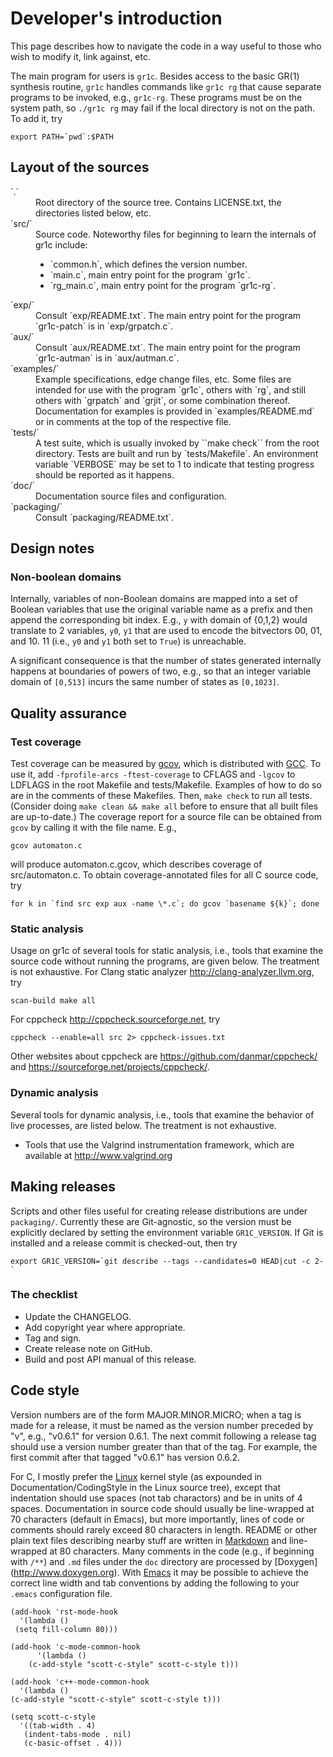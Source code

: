 Developer's introduction
========================

This page describes how to navigate the code in a way useful to those who wish
to modify it, link against, etc.

The main program for users is `gr1c`. Besides access to the basic GR(1)
synthesis routine, `gr1c` handles commands like `gr1c rg` that cause separate
programs to be invoked, e.g., `gr1c-rg`. These programs must be on the system
path, so `./gr1c rg` may fail if the local directory is not on the path. To add
it, try

    export PATH=`pwd`:$PATH


Layout of the sources
---------------------

<dl>

<dt>`.`</dt>
<dd>Root directory of the source tree.  Contains LICENSE.txt, the directories
listed below, etc.</dd>

<dt>`src/`</dt>
<dd>Source code.  Noteworthy files for beginning to learn the internals of
gr1c include:
<ul>
  <li>`common.h`, which defines the version number.</li>
  <li>`main.c`, main entry point for the program `gr1c`.</li>
  <li>`rg_main.c`, main entry point for the program `gr1c-rg`.</li>
</ul></dd>

<dt>`exp/`</dt>
<dd>Consult `exp/README.txt`.  The main entry point for the program `gr1c-patch` is
in `exp/grpatch.c`.</dd>

<dt>`aux/`</dt>
<dd>Consult `aux/README.txt`.  The main entry point for the program `gr1c-autman` is
in `aux/autman.c`.</dd></dd>

<dt>`examples/`</dt>
<dd>Example specifications, edge change files, etc.  Some files are intended for
use with the program `gr1c`, others with `rg`, and still others with `grpatch`
and `grjit`, or some combination thereof.  Documentation for examples is
provided in `examples/README.md` or in comments at the top of the respective
file.</dd>

<dt>`tests/`</dt>
<dd>A test suite, which is usually invoked by ``make check`` from the root
directory.  Tests are built and run by `tests/Makefile`.  An environment
variable `VERBOSE` may be set to 1 to indicate that testing progress should be
reported as it happens.</dd>

<dt>`doc/`</dt>
<dd>Documentation source files and configuration.</dd>

<dt>`packaging/`</dt>
<dd>Consult `packaging/README.txt`.</dd>

</dl>


Design notes
------------

### Non-boolean domains

Internally, variables of non-Boolean domains are mapped into a set of Boolean
variables that use the original variable name as a prefix and then append the
corresponding bit index. E.g., `y` with domain of {0,1,2} would translate to 2
variables, `y0`, `y1` that are used to encode the bitvectors 00, 01, and 10. 11
(i.e., `y0` and `y1` both set to `True`) is unreachable.

A significant consequence is that the number of states generated internally
happens at boundaries of powers of two, e.g., so that an integer variable domain
of `[0,513]` incurs the same number of states as `[0,1023]`.


Quality assurance
-----------------

### Test coverage

Test coverage can be measured by
[gcov](https://gcc.gnu.org/onlinedocs/gcc/Gcov.html), which is distributed with
[GCC](https://gcc.gnu.org). To use it, add `-fprofile-arcs -ftest-coverage` to
CFLAGS and `-lgcov` to LDFLAGS in the root Makefile and tests/Makefile. Examples
of how to do so are in the comments of these Makefiles. Then, `make check` to
run all tests. (Consider doing `make clean && make all` before to ensure that
all built files are up-to-date.) The coverage report for a source file can be
obtained from `gcov` by calling it with the file name. E.g.,

    gcov automaton.c

will produce automaton.c.gcov, which describes coverage of src/automaton.c.
To obtain coverage-annotated files for all C source code, try

    for k in `find src exp aux -name \*.c`; do gcov `basename ${k}`; done

### Static analysis

Usage on gr1c of several tools for static analysis, i.e., tools that examine the
source code without running the programs, are given below. The treatment is not
exhaustive. For Clang static analyzer <http://clang-analyzer.llvm.org>, try

    scan-build make all

For cppcheck <http://cppcheck.sourceforge.net>, try

    cppcheck --enable=all src 2> cppcheck-issues.txt

Other websites about cppcheck are <https://github.com/danmar/cppcheck/> and
<https://sourceforge.net/projects/cppcheck/>.

### Dynamic analysis

Several tools for dynamic analysis, i.e., tools that examine the behavior of
live processes, are listed below. The treatment is not exhaustive.

* Tools that use the Valgrind instrumentation framework, which are available at
  http://www.valgrind.org


Making releases
---------------

Scripts and other files useful for creating release distributions are under
`packaging/`. Currently these are Git-agnostic, so the version must be
explicitly declared by setting the environment variable `GR1C_VERSION`. If Git
is installed and a release commit is checked-out, then try

    export GR1C_VERSION=`git describe --tags --candidates=0 HEAD|cut -c 2-`

### The checklist

- Update the CHANGELOG.
- Add copyright year where appropriate.
- Tag and sign.
- Create release note on GitHub.
- Build and post API manual of this release.


Code style
----------

Version numbers are of the form MAJOR.MINOR.MICRO; when a tag is made for a
release, it must be named as the version number preceded by "v", e.g., "v0.6.1"
for version 0.6.1.  The next commit following a release tag should use a version
number greater than that of the tag.  For example, the first commit after that
tagged "v0.6.1" has version 0.6.2.

For C, I mostly prefer the [Linux](https://www.kernel.org/) kernel style (as
expounded in Documentation/CodingStyle in the Linux source tree), except that
indentation should use spaces (not tab charactors) and be in units of 4 spaces.
Documentation in source code should usually be
line-wrapped at 70 characters (default in Emacs), but more importantly, lines of
code or comments should rarely exceed 80 characters in length.  README or other
plain text files describing nearby stuff are written in
[Markdown](http://daringfireball.net/projects/markdown/) and line-wrapped at 80
characters.  Many comments in the code (e.g., if beginning with `/**`) and `.md`
files under the `doc` directory are processed by [Doxygen]
(http://www.doxygen.org).  With [Emacs](http://www.gnu.org/software/emacs/) it
may be possible to achieve the correct line width and tab conventions by adding
the following to your `.emacs` configuration file.

    (add-hook 'rst-mode-hook
      '(lambda ()
	 (setq fill-column 80)))

    (add-hook 'c-mode-common-hook
	      '(lambda ()
		(c-add-style "scott-c-style" scott-c-style t)))

    (add-hook 'c++-mode-common-hook
      '(lambda ()
	(c-add-style "scott-c-style" scott-c-style t)))

    (setq scott-c-style
      '((tab-width . 4)
       (indent-tabs-mode . nil)
       (c-basic-offset . 4)))
